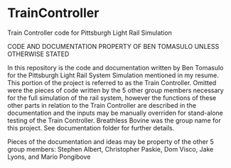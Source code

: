 # TrainController

Train Controller code for Pittsburgh Light Rail Simulation

CODE AND DOCUMENTATION PROPERTY OF BEN TOMASULO UNLESS OTHERWISE STATED

 In this repository is the code and documentation written by Ben Tomasulo for the Pittsburgh Light Rail System Simulation mentioned in my resume.  This portion of the project is referred to as the Train Controller.  Omitted were the pieces of code written by the 5 other group members necessary for the full simulation of the rail system, however the functions of these other parts in relation to the Train Controller are described in the documentation and the inputs may be manually overriden for stand-alone testing of the Train Controller. Breathless Bovine was the group name for this project.  See documentation folder for further details.

Pieces of the documentation and ideas may be property of the other 5 group members: Stephen Albert, Christopher Paskie, Dom Visco, Jake Lyons, and Mario Pongibove
